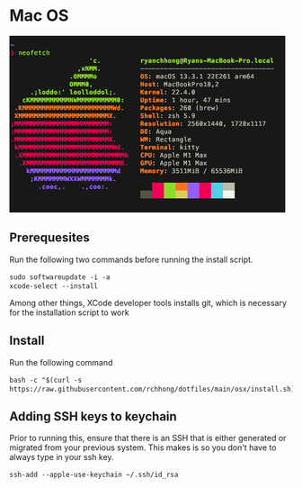 # Mac OS

![neofetch screenshot](./media/macos.png)

## Prerequesites

Run the following two commands before running the install script.

```
sudo softwareupdate -i -a
xcode-select --install
```

Among other things, XCode developer tools installs git, which is necessary for the installation script to work

## Install

Run the following command

```
bash -c "$(curl -s https://raw.githubusercontent.com/rchhong/dotfiles/main/osx/install.sh)"
```

## Adding SSH keys to keychain

Prior to running this, ensure that there is an SSH that is either generated or migrated from your previous system. This makes is so you don't have to always type in your ssh key.

```
ssh-add --apple-use-keychain ~/.ssh/id_rsa
```
